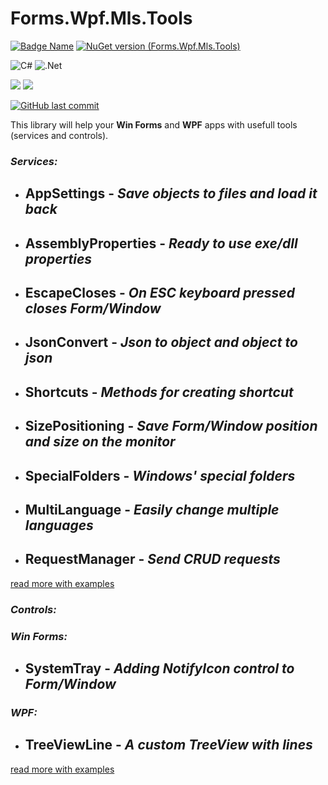 # Forms.Wpf.Mls.Tools

[![Badge Name](https://img.shields.io/badge/GitHub-Forms.Wpf.Mls.Tools-blue.svg)](https://github.com/minkostaev/Forms.Wpf.Mls.Tools)
[![NuGet version (Forms.Wpf.Mls.Tools)](https://img.shields.io/nuget/v/Forms.Wpf.Mls.Tools.svg?style=flat-square)](https://www.nuget.org/packages/Forms.Wpf.Mls.Tools/)

![C#](https://img.shields.io/badge/c%23-%23239120.svg?style=for-the-badge&logo=c-sharp&logoColor=white)
![.Net](https://img.shields.io/badge/.NET-5C2D91?style=for-the-badge&logo=.net&logoColor=white)

![](https://badgen.net/badge/icon/Win%20Form?icon=windows&label)
![](https://badgen.net/badge/icon/WPF?icon=windows&label)

[![GitHub last commit](https://img.shields.io/github/last-commit/minkostaev/Forms.Wpf.Mls.Tools?color=blue)](https://github.com/minkostaev/ShortcutsGrid/commits/)

This library will help your **Win Forms** and **WPF** apps with usefull tools (services and controls).

### *Services:*

- ## AppSettings - *Save objects to files and load it back*

- ## AssemblyProperties - *Ready to use exe/dll properties*

- ## EscapeCloses - *On ESC keyboard pressed closes Form/Window*

- ## JsonConvert - *Json to object and object to json*

- ## Shortcuts - *Methods for creating shortcut*

- ## SizePositioning - *Save Form/Window position and size on the monitor*

- ## SpecialFolders - *Windows' special folders*

- ## MultiLanguage - *Easily change multiple languages*

- ## RequestManager - *Send CRUD requests*

[read more with examples](README/services.md)

### *Controls:*

### *Win Forms:*

- ## SystemTray - *Adding NotifyIcon control to Form/Window*

### *WPF:*

- ## TreeViewLine - *A custom TreeView with lines*

[read more with examples](/README/controls.md)
